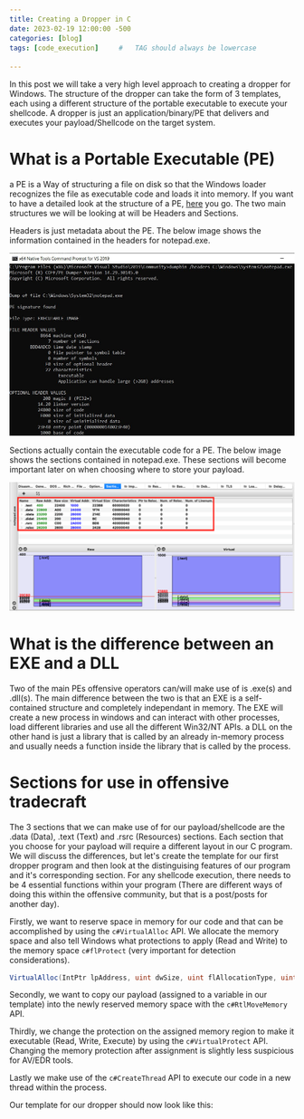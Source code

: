 ```yaml
---
title: Creating a Dropper in C
date: 2023-02-19 12:00:00 -500
categories: [blog]
tags: [code_execution]     #   TAG should always be lowercase

---
```


In this post we will take a very high level approach to creating a dropper for Windows. The structure of the dropper can take the form of 3 templates, each using a different structure of the portable executable to execute your shellcode. A dropper is just an application/binary/PE that delivers and executes your payload/Shellcode on the target system.

# What is a Portable Executable (PE)

a PE is a Way of structuring a file on disk so that the Windows loader recognizes the file as executable code and loads it into memory. If you want to have a detailed look at the structure of a PE, [here](https://github.com/corkami/pics/blob/master/binary/pe101/pe101.png) you go. The two main structures we will be looking at will be Headers and Sections.

Headers is just metadata about the PE. The below image shows the information contained in the headers for notepad.exe.

![headers](/assets/img/Headers.jpg)

Sections actually contain the executable code for a PE. The below image shows the sections contained in notepad.exe. These sections will become important later on when choosing where to store your payload.

![sections](/assets/img/PEBear.png)

# What is the difference between an EXE and a DLL

Two of the main PEs offensive operators can/will make use of is .exe(s) and .dll(s). The main difference between the two is that an EXE is a self-contained structure and completely independant in memory. The EXE will create a new process in windows and can interact with other processes, load different libraries and use all the different Win32/NT APIs. a DLL on the other hand is just a library that is called by an already in-memory process and usually needs a function inside the library that is called by the process.

# Sections for use in offensive tradecraft

The 3 sections that we can make use of for our payload/shellcode are the .data (Data), .text (Text) and .rsrc (Resources) sections. Each section that you choose for your payload will require a different layout in our C program. We will discuss the differences, but let's create the template for our first dropper program and then look at the distinguising features of our program and it's corresponding section. For any shellcode execution, there needs to be 4 essential functions within your program (There are different ways of doing this within the offensive community, but that is a post/posts for another day). 

Firstly, we want to reserve space in memory for our code and that can be accomplished by using the ```c#VirtualAlloc``` API. We allocate the memory space and also tell Windows what protections to apply (Read and Write) to the memory space ```c#flProtect``` (very important for detection considerations).

```c#
VirtualAlloc(IntPtr lpAddress, uint dwSize, uint flAllocationType, uint flProtect)
```
Secondly, we want to copy our payload (assigned to a variable in our template) into the newly reserved memory space with the ```c#RtlMoveMemory``` API.

Thirdly, we change the protection on the assigned memory region to make it executable (Read, Write, Execute) by using the ```c#VirtualProtect``` API. Changing the memory protection after assignment is slightly less suspicious for AV/EDR tools.

Lastly we make use of the ```c#CreateThread``` API to execute our code in a new thread within the process.

Our template for our dropper should now look like this:




